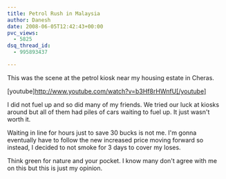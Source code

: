 ```yaml
---
title: Petrol Rush in Malaysia
author: Danesh
date: 2008-06-05T12:42:43+00:00
pvc_views:
  - 5825
dsq_thread_id:
  - 995893437

---
```

This was the scene at the petrol kiosk near my housing estate in Cheras.

[youtube]http://www.youtube.com/watch?v=b3Hf8rHWnfU[/youtube]

I did not fuel up and so did many of my friends. We tried our luck at kiosks around but all of them had piles of cars waiting to fuel up. It just wasn't worth it.

Waiting in line for hours just to save 30 bucks is not me. I'm gonna eventually have to follow the new increased price moving forward so instead, I decided to not smoke for 3 days to cover my loses.

Think green for nature and your pocket. I know many don't agree with me on this but this is just my opinion.